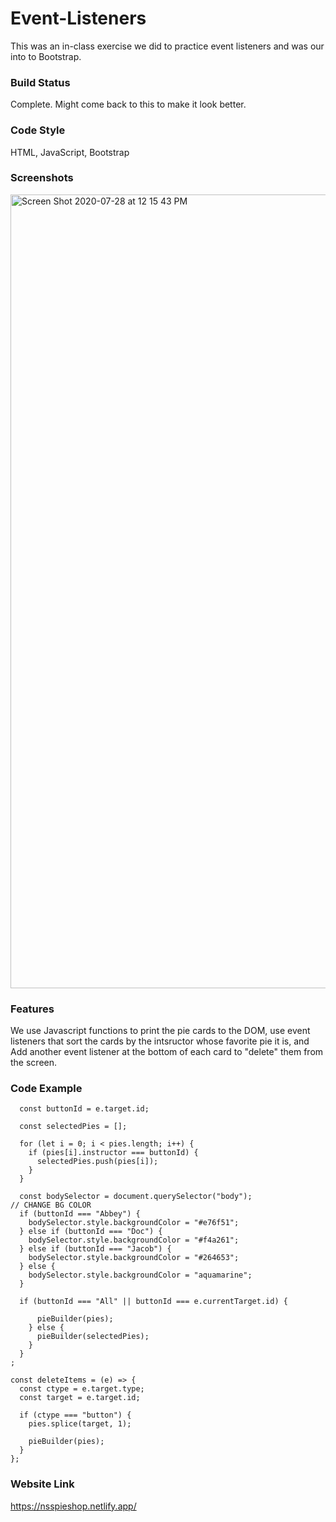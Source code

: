 # Event-Listeners
This was an in-class exercise we did to practice event listeners and was our into to Bootstrap.

### Build Status
Complete. Might come back to this to make it look better.

### Code Style
HTML, JavaScript, Bootstrap

### Screenshots
<img width="1270" alt="Screen Shot 2020-07-28 at 12 15 43 PM" src="https://user-images.githubusercontent.com/66916708/88699195-a77b4180-d0cc-11ea-824f-9c106b9043c2.png">


### Features 
We use Javascript functions to print the pie cards to the DOM, use event listeners that sort the cards by the intsructor whose favorite pie it is, and Add another event listener at the bottom of each card to "delete" them from the screen.

### Code Example
```const handleButtonClick = (e) => {
  const buttonId = e.target.id;

  const selectedPies = [];

  for (let i = 0; i < pies.length; i++) {
    if (pies[i].instructor === buttonId) {
      selectedPies.push(pies[i]);
    }
  }

  const bodySelector = document.querySelector("body");
// CHANGE BG COLOR
  if (buttonId === "Abbey") {
    bodySelector.style.backgroundColor = "#e76f51";
  } else if (buttonId === "Doc") {
    bodySelector.style.backgroundColor = "#f4a261";
  } else if (buttonId === "Jacob") {
    bodySelector.style.backgroundColor = "#264653";
  } else {
    bodySelector.style.backgroundColor = "aquamarine";
  }

  if (buttonId === "All" || buttonId === e.currentTarget.id) {
    
      pieBuilder(pies);
    } else {
      pieBuilder(selectedPies);
    }
  }
;

const deleteItems = (e) => {
  const ctype = e.target.type;
  const target = e.target.id;

  if (ctype === "button") {
    pies.splice(target, 1);

    pieBuilder(pies);
  }
};
```
### Website Link
https://nsspieshop.netlify.app/
